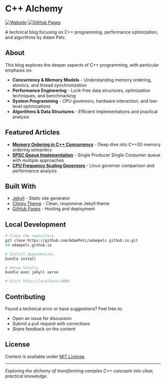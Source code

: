 # C++ Alchemy

[![Website](https://img.shields.io/website?url=https%3A%2F%2Fadampelc.github.io)](https://adampelc.github.io)
[![GitHub Pages](https://img.shields.io/badge/GitHub%20Pages-Live-green)](https://adampelc.github.io)

A technical blog focusing on C++ programming, performance optimization, and algorithms by Adam Pelc.

## About

This blog explores the deeper aspects of C++ programming, with particular emphasis on:

- **Concurrency & Memory Models** - Understanding memory ordering, atomics, and thread synchronization
- **Performance Engineering** - Lock-free data structures, optimization techniques, and benchmarking
- **System Programming** - CPU governors, hardware interaction, and low-level optimizations
- **Algorithms & Data Structures** - Efficient implementations and practical analysis

## Featured Articles

- **[Memory Ordering in C++ Concurrency](/_posts/2025-04-26-memory-order.md)** - Deep dive into C++20 memory ordering semantics
- **[SPSC Queue Implementation](/_posts/2025-08-06-spsc_queue.md)** - Single Producer Single Consumer queue with multiple approaches
- **[CPU Frequency Scaling Governors](/_posts/2025-04-16-frequency_scaling_governors.md)** - Linux governor comparison and performance analysis

## Built With

- [Jekyll](https://jekyllrb.com/) - Static site generator
- [Chirpy Theme](https://github.com/cotes2020/jekyll-theme-chirpy) - Clean, responsive Jekyll theme
- [GitHub Pages](https://pages.github.com/) - Hosting and deployment

## Local Development

```bash
# Clone the repository
git clone https://github.com/AdamPelc/adampelc.github.io.git
cd adampelc.github.io

# Install dependencies
bundle install

# Serve locally
bundle exec jekyll serve

# Visit http://localhost:4000
```

## Contributing

Found a technical error or have suggestions? Feel free to:

- Open an issue for discussion
- Submit a pull request with corrections
- Share feedback on the content

## License

Content is available under [MIT License](LICENSE).

---

*Exploring the alchemy of transforming complex C++ concepts into clear, practical knowledge.*
